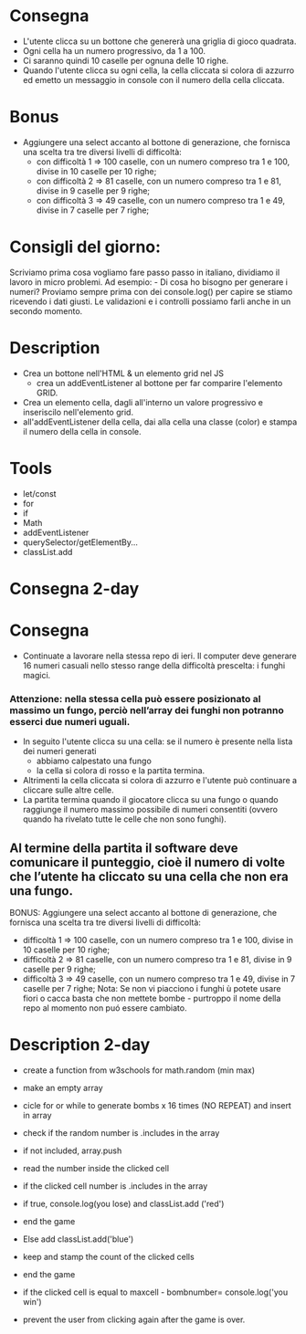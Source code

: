 # Consegna
- L'utente clicca su un bottone che genererà una griglia di gioco quadrata.
- Ogni cella ha un numero progressivo, da 1 a 100.
- Ci saranno quindi 10 caselle per ognuna delle 10 righe.
- Quando l'utente clicca su ogni cella, la cella cliccata si colora di azzurro ed emetto un messaggio in console con il numero della cella cliccata.
# Bonus
- Aggiungere una select accanto al bottone di generazione, che fornisca una scelta tra tre diversi livelli di difficoltà:
    - con difficoltà 1 => 100 caselle, con un numero compreso tra 1 e 100, divise in 10 caselle per 10 righe;
    - con difficoltà 2 => 81 caselle, con un numero compreso tra 1 e 81, divise in 9 caselle per 9 righe;
    - con difficoltà 3 => 49 caselle, con un numero compreso tra 1 e 49, divise in 7 caselle per 7 righe;
# Consigli del giorno:
Scriviamo prima cosa vogliamo fare passo passo in italiano, dividiamo il lavoro in micro problemi.
Ad esempio:
    - Di cosa ho bisogno per generare i numeri?
Proviamo sempre prima con dei console.log() per capire se stiamo ricevendo i dati giusti.
Le validazioni e i controlli possiamo farli anche in un secondo momento.

# Description
- Crea un bottone nell'HTML & un elemento grid nel JS
    - crea un addEventListener al bottone per far comparire l'elemento GRID.
- Crea un elemento cella, dagli all'interno un valore progressivo e inseriscilo nell'elemento grid.
- all'addEventListener della cella, dai alla cella una classe (color) e stampa il numero della cella in console.

# Tools
- let/const
- for
- if
- Math
- addEventListener
- querySelector/getElementBy...
- classList.add

# Consegna 2-day

# Consegna
- Continuate a lavorare nella stessa repo di ieri.
Il computer deve generare 16 numeri casuali nello stesso range della difficoltà prescelta: i funghi magici.

### Attenzione: nella stessa cella può essere posizionato al massimo un fungo, perciò nell’array dei funghi non potranno esserci due numeri uguali.

- In seguito l'utente clicca su una cella: se il numero è presente nella lista dei numeri generati
    - abbiamo calpestato una fungo
    - la cella si colora di rosso e la partita termina.
- Altrimenti la cella cliccata si colora di azzurro e l'utente può continuare a cliccare sulle altre celle.
- La partita termina quando il giocatore clicca su una fungo o quando raggiunge il numero massimo possibile di numeri consentiti (ovvero quando ha rivelato tutte le celle che non sono funghi).

## Al termine della partita il software deve comunicare il punteggio, cioè il numero di volte che l’utente ha cliccato su una cella che non era una fungo.

BONUS:
Aggiungere una select accanto al bottone di generazione, che fornisca una scelta tra tre diversi livelli di difficoltà:
- difficoltà 1 ⇒ 100 caselle, con un numero compreso tra 1 e 100, divise in 10 caselle per 10 righe;
- difficoltà 2 ⇒ 81 caselle, con un numero compreso tra 1 e 81, divise in 9 caselle per 9 righe;
- difficoltà 3 ⇒ 49 caselle, con un numero compreso tra 1 e 49, divise in 7 caselle per 7 righe;
Nota: Se non vi piacciono i funghi ù potete usare fiori o cacca basta che non mettete bombe - purtroppo il nome della repo al momento non puó essere cambiato.

# Description 2-day
- create a function from w3schools for math.random (min max)

- make an empty array

- cicle for or while to generate bombs x 16 times (NO REPEAT) and insert in array
- check if the random number is .includes in the array
- if not included, array.push

- read the number inside the clicked cell
- if the clicked cell number is .includes in the array
- if true, console.log(you lose) and classList.add ('red')
- end the game
- Else add classList.add('blue')

- keep and stamp the count of the clicked cells
- end the game
- if the clicked cell is equal to maxcell - bombnumber= console.log('you win')

- prevent the user from clicking again after the game is over.

